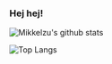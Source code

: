 ### Hej hej!

![Mikkelzu's github stats](https://github-readme-stats.vercel.app/api?username=mikkelzu&theme=synthwave&show_icons=true)

![Top Langs](https://github-readme-stats.vercel.app/api/top-langs/?username=mikkelzu&layout=compact&theme=synthwave)

<!--
**Mikkelzu/mikkelzu** is a ✨ _special_ ✨ repository because its `README.md` (this file) appears on your GitHub profile.

Here are some ideas to get you started:

- 🔭 I’m currently working on ...
- 🌱 I’m currently learning ...
- 👯 I’m looking to collaborate on ...
- 🤔 I’m looking for help with ...
- 💬 Ask me about ...
- 📫 How to reach me: ...
- 😄 Pronouns: ...
- ⚡ Fun fact: ...
-->
